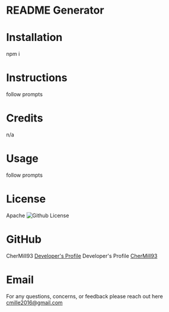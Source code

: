 # README Generator
   # Installation
   npm i

   # Instructions
   follow prompts

   # Credits
   n/a

   # Usage
   follow prompts

   # License
   Apache
   ![Github License](https://img.shields.io/badge/license-Apache-blue.svg)

   # GitHub
   CherMill93
   [Developer's Profile](https://github.com/CherMill93)
   Developer's Profile <a href="https://github.com/CherMill93">CherMill93</a>


   # Email
   For any questions, concerns, or feedback please reach out here <a href="mailto:cmille2016@gmail.com">cmille2016@gmail.com</a>
   